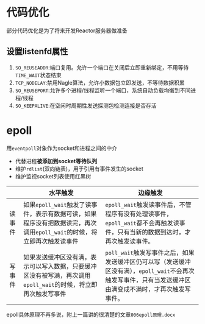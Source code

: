 # 代码优化

部分代码优化是为了将来开发Reactor服务器做准备

## 设置listenfd属性

1. `SO_REUSEADDR`:端口复用。允许一个端口在关闭后立即重新绑定，不用等待`TIME_WAIT`状态结束
2. `TCP_NODELAY`:禁用Nagle算法，允许小数据包立即发送，不等待数据积累
3. `SO_REUSEPORT`:允许多个进程/线程监听一个端口，系统自动负载均衡到不同进程/线程
4. `SO_KEEPALIVE`:在空闲时周期性发送探测包检测连接是否存活

# epoll
用`eventpoll`对象作为socket和进程之间的中介

- 代替进程**被添加到socket等待队列**
- 维护`rdlist`(双向链表)，用于引用有事件发生的socket
- 维护监视socket列表使用红黑树

|        | 水平触发                                                                                                               | 边缘触发                                                                                                                                                  |
| ------ | ---------------------------------------------------------------------------------------------------------------------- | --------------------------------------------------------------------------------------------------------------------------------------------------------- |
| 读事件 | 如果`epoll_wait`触发了读事件，表示有数据可读，如果程序没有把数据读完，再次调用`epoll_wait`的时候，将立即再次触发读事件 | `epoll_wait`触发读事件后，不管程序有没有处理读事件，`epoll_wait`都不会再触发读事件，只有当新的数据到达时，才再次触发读事件。                              |
| 写事件 | 如果发送缓冲区没有满，表示可以写入数据，只要缓冲区没有被写满，再次调用`epoll_wait`的时候，将立即再次触发写事件         | `poll_wait`触发写事件之后，如果发送缓冲区仍可以写（发送缓冲区没有满），`epoll_wait`不会再次触发写事件，只有当发送缓冲区由满变成不满时，才再次触发写事件。 |

epoll具体原理不再多说，附上一篇讲的很清楚的文章`006epoll原理.docx`